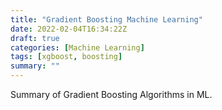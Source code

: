 ```yaml
---
title: "Gradient Boosting Machine Learning"
date: 2022-02-04T16:34:22Z
draft: true
categories: [Machine Learning]
tags: [xgboost, boosting]
summary: ""
---
```


Summary of Gradient Boosting Algorithms in ML.
